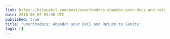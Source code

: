 ```yaml
---
link: https://bitquabit.com/post/unorthodocs-abandon-your-dvcs-and-return-to-sanity/
date: 2016-06-07 05:50 UTC
published: true
title: 'Unorthodocs: Abandon your DVCS and Return to Sanity'
tags: []
---
```



